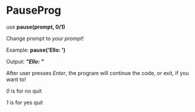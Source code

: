 PauseProg
=========




use **pause(prompt, 0/1)**

Change prompt to *your prompt*!

Example: **pause('Ello: ')**

Output: ***"Ello: "***

After user presses *Enter*, the program will continue the code, or exit, if you want to!

*0* is for no quit

*1* is for yes quit
